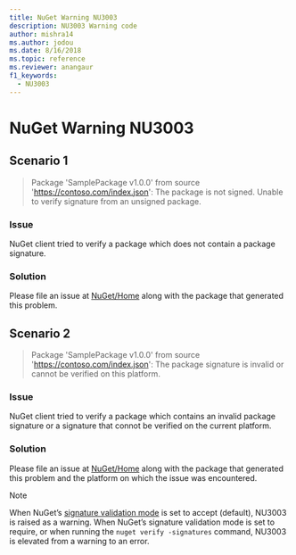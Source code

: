 ```yaml
---
title: NuGet Warning NU3003
description: NU3003 Warning code
author: mishra14
ms.author: jodou
ms.date: 8/16/2018
ms.topic: reference
ms.reviewer: anangaur
f1_keywords: 
  - NU3003
---
```


# NuGet Warning NU3003

## Scenario 1

> Package 'SamplePackage v1.0.0' from source 'https://contoso.com/index.json': The package is not signed. Unable to verify signature from an unsigned package.

### Issue

NuGet client tried to verify a package which does not contain a package signature.


### Solution

Please file an issue at [NuGet/Home](https://github.com/NuGet/Home/issues) along with the package that generated this problem.



## Scenario 2

> Package 'SamplePackage v1.0.0' from source 'https://contoso.com/index.json': The package signature is invalid or cannot be verified on this platform.

### Issue

NuGet client tried to verify a package which contains an invalid package signature or a signature that connot be verified on the current platform.


### Solution

Please file an issue at [NuGet/Home](https://github.com/NuGet/Home/issues) along with the package that generated this problem and the platform on which the issue was encountered.

> [!Note]
> When NuGet’s [signature validation mode](../../consume-packages/installing-signed-packages.md#configure-package-signature-requirements) is set to accept (default), NU3003 is raised as a warning. 
> When NuGet’s signature validation mode is set to require, or when running the `nuget verify -signatures` command, NU3003 is elevated from a warning to an error. 
